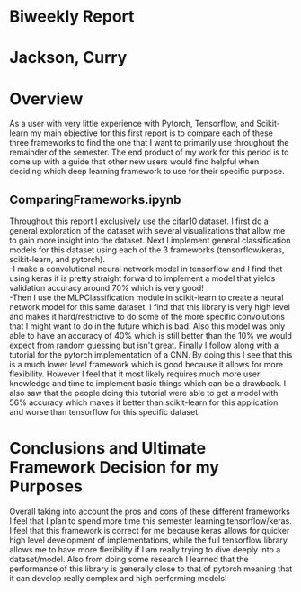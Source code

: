 # Biweekly Report
# Jackson, Curry

# Overview
As a user with very little experience with Pytorch, Tensorflow, and Scikit-learn my main objective for this first report is to compare each of these three frameworks to find the one that I want to primarily use throughout the remainder of the semester.  The end product of my work for this period is to come up with a
guide that other new users would find helpful when deciding which deep learning framework to use for their specific purpose.

## ComparingFrameworks.ipynb
Throughout this report I exclusively use the cifar10 dataset.  I first do a general exploration of the dataset with several visualizations that allow me to gain more insight into the dataset.  Next I implement general classification models for this dataset using each of the 3 frameworks (tensorflow/keras, scikit-learn, and pytorch).  
-I make a convolutional neural network model in tensorflow and I find that using keras it is pretty straight forward to implement a model that yields validation accuracy around 70% which is very good!  
-Then I use the MLPClassification module in scikit-learn to create a neural network model for this same dataset.  I find that this library is very high level and makes it hard/restrictive to do some of the more specific convolutions that I might want to do in the future which is bad.  Also this model was only able to have an accuracy of 40% which is still better than the 10% we would expect from random guessing but isn't great. 
Finally I follow along with a tutorial for the pytorch implementation of a CNN.  By doing this I see that this is a much lower level framework which is good because it allows for more flexibility.  However I feel that it most likely requires much more user knowledge and time to implement basic things which can be a drawback.  I also saw that the people doing this tutorial were able to get a model with 56% accuracy which makes it better than scikit-learn for this application and worse than tensorflow for this specific dataset.

# Conclusions and Ultimate Framework Decision for my Purposes
Overall taking into account the pros and cons of these different frameworks I feel that I plan to spend more time this semester learning tensorflow/keras.  I feel that this framework is correct for me because keras allows for quicker high level development of implementations, while the full tensorflow library allows me to have more flexibility if I am really trying to dive deeply into a dataset/model. Also from doing some research I learned that the performance of this library is generally close to that of pytorch meaning that it can develop really complex and high performing models!
